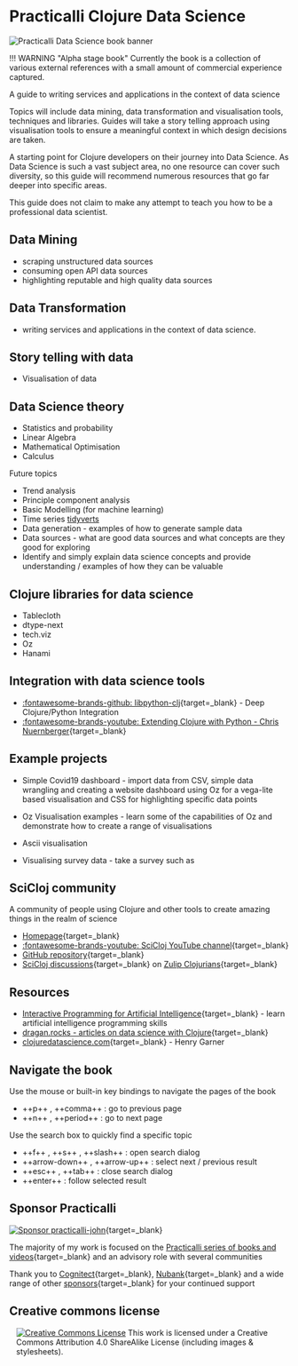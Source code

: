 # Practicalli Clojure Data Science

![Practicalli Data Science book banner](https://raw.githubusercontent.com/practicalli/graphic-design/live/book-covers/practicalli-clojure-data-science-book-banner-alpha.png)

!!! WARNING "Alpha stage book"
    Currently the book is a collection of various external references with a small amount of commercial experience captured.


A guide to writing services and applications in the context of data science

Topics will include data mining, data transformation and visualisation tools, techniques and libraries.  Guides will take a story telling approach using visualisation tools to ensure a meaningful context in which design decisions are taken.

A starting point for Clojure developers on their journey into Data Science.  As Data Science is such a vast subject area, no one resource can cover such diversity, so this guide will recommend numerous resources that go far deeper into specific areas.

This guide does not claim to make any attempt to teach you how to be a professional data scientist.


## Data Mining

* scraping unstructured data sources
* consuming open API data sources
* highlighting reputable and high quality data sources


## Data Transformation

* writing services and applications in the context of data science.


## Story telling with data

- Visualisation of data


## Data Science theory

- Statistics and probability
- Linear Algebra
- Mathematical Optimisation
- Calculus

Future topics

- Trend analysis
- Principle component analysis
- Basic Modelling (for machine learning)
- Time series [tidyverts](https://tidyverts.org/)
- Data generation - examples of how to generate sample data
- Data sources - what are good data sources and what concepts are they good for exploring
- Identify and simply explain data science concepts and provide understanding / examples of how they can be valuable


## Clojure libraries for data science

* Tablecloth
* dtype-next
* tech.viz
* Oz
* Hanami


## Integration with data science tools

- [:fontawesome-brands-github: libpython-clj](https://github.com/clj-python/libpython-clj){target=_blank} - Deep Clojure/Python Integration
- [:fontawesome-brands-youtube: Extending Clojure with Python - Chris Nuernberger](https://www.youtube.com/watch?v=vQPW16_jixs){target=_blank}


## Example projects

* Simple Covid19 dashboard - import data from CSV, simple data wrangling and creating a website dashboard using Oz for a vega-lite based visualisation and CSS for highlighting specific data points

* Oz Visualisation examples - learn some of the capabilities of Oz and demonstrate how to create a range of visualisations

* Ascii visualisation

* Visualising survey data - take a survey such as


## SciCloj community

A community of people using Clojure and other tools to create amazing things in the realm of science

* [Homepage](https://scicloj.github.io/){target=_blank}
* [:fontawesome-brands-youtube: SciCloj YouTube channel](https://www.youtube.com/channel/UCaoZzhNzq-H7YiQczXKuXuw/){target=_blank}
* [GitHub repository](https://github.com/scicloj/){target=_blank}
* [SciCloj discussions](https://scicloj.github.io/pages/chat_streams/){target=_blank} on [Zulip Clojurians](http://clojurians.zulipchat.com/){target=_blank}


## Resources

* [Interactive Programming for Artificial Intelligence](https://aiprobook.com/){target=_blank} - learn artificial intelligence programming skills
* [dragan.rocks - articles on data science with Clojure](https://dragan.rocks/){target=_blank}
* [clojuredatascience.com](http://clojuredatascience.com/){target=_blank} - Henry Garner


## Navigate the book

Use the mouse or built-in key bindings to navigate the pages of the book

- ++p++ , ++comma++ : go to previous page
- ++n++ , ++period++ : go to next page

Use the search box to quickly find a specific topic

- ++f++ , ++s++ , ++slash++ : open search dialog
- ++arrow-down++ , ++arrow-up++ : select next / previous result
- ++esc++ , ++tab++ : close search dialog
- ++enter++ : follow selected result


## Sponsor Practicalli

[![Sponsor practicalli-john](https://raw.githubusercontent.com/practicalli/graphic-design/live/buttons/practicalli-github-sponsors-button.png)](https://github.com/sponsors/practicalli-john/){target=_blank}

The majority of my work is focused on the [Practicalli series of books and videos](https://practical.li/){target=_blank} and an advisory role with several communities

Thank you to [Cognitect](https://www.cognitect.com/){target=_blank}, [Nubank](https://nubank.com.br/){target=_blank} and a wide range of other [sponsors](https://github.com/sponsors/practicalli-john#sponsors){target=_blank} for your continued support


## Creative commons license

<div style="width:95%; margin:auto;">
  <a rel="license" href="http://creativecommons.org/licenses/by-sa/4.0/"><img alt="Creative Commons License" style="border-width:0" src="https://i.creativecommons.org/l/by-sa/4.0/88x31.png" /></a>
  This work is licensed under a Creative Commons Attribution 4.0 ShareAlike License (including images & stylesheets).
</div>
